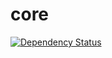 # core
[![Dependency Status](https://www.versioneye.com/user/projects/5664ee13f376cc003c000bc8/badge.svg?style=flat)](https://www.versioneye.com/user/projects/5664ee13f376cc003c000bc8)
